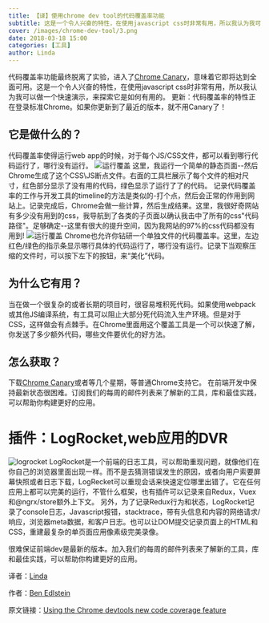 ```yaml
---
title: 【译】使用chrome dev tool的代码覆盖率功能
subtitle: 这是一个令人兴奋的特性，在使用javascript css时非常有用，所以我认为我可以做一个快速演示，来探索它是如何有用的。
cover: /images/chrome-dev-tool/3.png
date: 2018-03-18 15:00
categories: [工具]
author: Linda
---
```


代码覆盖率功能最终脱离了实验，进入了[Chrome Canary](https://www.google.com/chrome/browser/canary.html)，意味着它即将达到全面可用。这是一个令人兴奋的特性，在使用javascript css时非常有用，所以我认为我可以做一个快速演示，来探索它是如何有用的。
更新：代码覆盖率的特性正在登录标准Chrome。如果你更新到了最近的版本，就不用Canary了！



<!-- more -->

## 它是做什么的？
代码覆盖率使得运行web app的时候，对于每个JS/CSS文件，都可以看到哪行代码运行了，哪行没有运行。
![运行覆盖](/images/chrome-dev-tool/1.png)
这里，我运行一个简单的静态页面--然后Chrome生成了这个CSS\JS断点文件。右面的工具栏展示了每个文件的相对尺寸，红色部分显示了没有用的代码，绿色显示了运行了了的代码。
记录代码覆盖率的工作与开发工具的timeline的方法是类似的-打个点，然后会正常的作用到网站上。记录完成后，Chrome会做一些计算，然后生成结果。这里，我很好奇网站有多少没有用到的css，我导航到了各类的子页面以确认我击中了所有的css"代码路径"。足够确定--这里有很大的提升空间，因为我网站的97%的css代码都没有用到!
![运行覆盖](/images/chrome-dev-tool/2.png)
Chrome也允许你钻研一个单独文件的代码覆盖率。这里，左边红色/绿色的指示条显示哪行具体的代码运行了，哪行没有运行。记录下当观察压缩的文件时，可以按下左下的按钮，来“美化”代码。
## 为什么它有用？
当在做一个很复杂的或者长期的项目时，很容易堆积死代码。如果使用webpack或其他JS编译系统，有工具可以阻止大部分死代码流入生产环境。但是对于CSS，这样做会有点棘手。在Chrome里面用这个覆盖工具是一个可以快速了解，你发送了多少额外代码，哪些文件要优化的好方法。
## 怎么获取？
下载[Chrome Canary](https://www.google.com/chrome/browser/canary.html)或者等几个星期，等普通Chrome支持它。
在前端开发中保持最新状态很困难。订阅我们的每周的邮件列表来了解新的工具，库和最佳实践，可以帮助你构建更好的应用。
# 插件：LogRocket,web应用的DVR
![logrocket](/images/chrome-dev-tool/3.png)
LogRocket是一个前端的日志工具，可以帮助重现问题，就像他们在你自己的浏览器里面出现一样。而不是去猜测错误发生的原因，或者向用户索要屏幕快照或者日志下载，LogRecket可以重现会话来快速定位哪里出错了。它在任何应用上都可以完美的运行，不管什么框架，也有插件可以记录来自Redux，Vuex 和@ngrx/store额外上下文。
另外，为了记录Redux行为和状态，LogRocket记录了console日志，Javascript报错，stacktrace，带有头信息和内容的网络请求/响应，浏览器meta数据，和客户日志。也可以让DOM提交记录页面上的HTML和CSS，重建最复杂的单页面应用像素级完美录像。


很难保证前端dev是最新的版本。加入我们的每周的邮件列表来了解新的工具，库和最佳实践，可以帮助你构建更好的应用。




译者：[Linda](https://github.com/Linda)

作者：[Ben Edlstein](https://blog.logrocket.com/@edelstein?source=post_header_lockup)

原文链接：[Using the Chrome devtools new code coverage feature](https://blog.logrocket.com/using-the-chrome-devtools-new-code-coverage-feature-ca96c3dddcaf)







